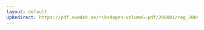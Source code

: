 ```yaml
---
layout: default
UpRedirect: https://pdf.swedeb.se/riksdagen-volumeG-pdf/200001/reg_200001/reg_200001_0486.pdf
---
```


